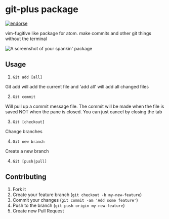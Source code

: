 # git-plus package

[![endorse](https://api.coderwall.com/akonwi/endorsecount.png)](https://coderwall.com/akonwi)

vim-fugitive like package for atom. make commits and other git things without the terminal

![A screenshot of your spankin' package](https://github.com/akonwi/git-plus/blob/master/commit.gif?raw=true)

## Usage
1. `Git add [all]`

  Git add will add the current file and 'add all' will add all changed files

2. `Git commit`

  Will pull up a commit message file. The commit will be made when the file is saved NOT when the pane is closed. You can just cancel by closing the tab

3. `Git [checkout]`

  Change branches

4. `Git new branch`

  Create a new branch

4. `Git [push|pull]`

## Contributing

1. Fork it
2. Create your feature branch (`git checkout -b my-new-feature`)
3. Commit your changes (`git commit -am 'Add some feature'`)
4. Push to the branch (`git push origin my-new-feature`)
5. Create new Pull Request
